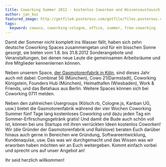 ```yaml
---
title: Coworking Summer 2012 - kostenlos Coworken und Wissensaustausch mit Railslove
author: jan_kus
featured_image: http://getfile4.posterous.com/getfile/files.posterous.com/temp-2012-08-03/slpBddaEnfAeyGCEowjhyhfFBwzgcmbajEbAzaCfbjIgAbcuvcnjCDlDqfdG/deskmag-coworking-2647.jpeg.scaled1000.jpg
tags:
  keyword: cowoco, coworking-cologne, office, summer, free-coworking
---
```

Damit der Sommer nicht komplett ins Wasser fällt, haben sich zehn deutsche Coworking Spaces zusammengetan und für ein bisschen Sonne gesorgt, sie bieten vom 1.8. bis 31.8.2012 Sonderangebote und Veranstaltungen, bei denen neue Leute die gemeinsamen Arbeitsräume und ihre Mitglieder kennenlernen können.

Neben unserem Space, [der Gasmotorenfabrik in Köln](http://cowoco.heroku.com/spaces/3), sind dieses Jahr auch mit dabei: Combinat 56 (München), Cowo 21(Darmstadt), Coworking Königstein, Founders Hub (München), Heimathafen (Wiesbaden), Work & Friends, und das Betahaus aus Berlin. Weitere Spaces können sich bei Coworking 0711 melden.

Neben den zahlreichen Usergroups (Kölsch.rb, Cologne.js, Kanban UG, usw.) bietet die Gasmotorenfabrik während der vier Wochen Coworking Summer fünf Tage lang kostenloses Coworking und dazu jeden Tag ein Sommer-Erfirschungsgetränk gratis! Und damit die Bude auch schön voll ist, können bei uns Startups mit ihren verrückten Ideen kostenlos Coworken! Wir (die Gründer der Gasmotorenfabrik und Railslove) beraten Euch darüber hinaus auch gerne in Bereichen wie Gründung, Softwareentwicklung, Kundenaquise, usw. Das was wir durchgemacht und das Wissen was wir erworben haben möchten wir an Euch weitergeben. Kommt einfach vorbei und sprecht uns auf unser Angebot an!

Ihr seid herzlich willkommen!